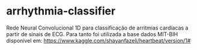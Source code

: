 # arrhythmia-classifier
Rede Neural Convolucional 1D para classificação de arritmias cardíacas a partir de sinais de ECG. 
Para tanto foi utilizada a base dados MIT-BIH disponível em: https://www.kaggle.com/shayanfazeli/heartbeat/version/1#
